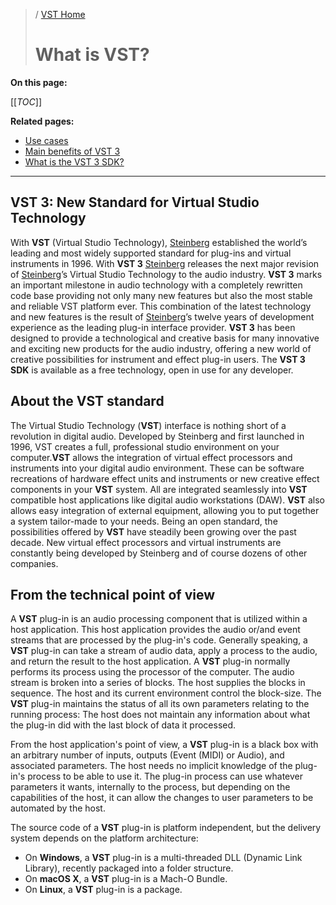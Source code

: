 >/ [VST Home](../)
>
># What is VST?

**On this page:**

[[_TOC_]]

**Related pages:**

- [Use cases](../What+is+VST/Use+cases.md)
- [Main benefits of VST 3](../Main+benefits+of+VST+3/Index.md)
- [What is the VST 3 SDK?](../What+is+the+VST+3+SDK/Index.md)

---

## VST 3: New Standard for Virtual Studio Technology

With **VST** (Virtual Studio
Technology), [Steinberg](https://www.steinberg.net/) established the world’s leading and most widely supported standard for plug-ins and virtual instruments in 1996. With **VST 3** [Steinberg](https://www.steinberg.net/) releases the next major revision of [Steinberg](https://www.steinberg.net/)’s Virtual Studio Technology to the audio industry. **VST 3** marks an important milestone in audio technology with a completely rewritten code base providing not only many new features but also the most stable and reliable VST platform ever.
This combination of the latest technology and new features is the result of [Steinberg](https://www.steinberg.net/)’s twelve years of development experience as the leading plug-in interface provider. **VST 3** has been designed to provide a technological and creative basis for many innovative and exciting new products for the audio industry, offering a new world of creative possibilities for instrument and effect plug-in users. The **VST 3 SDK** is available as a free technology, open in use for any developer.

## About the VST standard

The Virtual Studio Technology (**VST**) interface is nothing short of a revolution in digital audio. Developed by Steinberg and first launched in 1996, VST creates a full, professional studio environment on your computer.**VST** allows the integration of virtual effect processors and instruments into your digital audio environment. These can be software recreations of hardware effect units and instruments or new creative effect components in your **VST** system. All are integrated seamlessly into **VST** compatible host applications like digital audio workstations (DAW). **VST** also allows easy integration of external equipment, allowing you to put together a system tailor-made to your needs. Being an open standard, the possibilities offered by **VST** have steadily been growing over the past decade. New virtual effect processors and virtual instruments are constantly being developed by Steinberg and of course dozens of other companies.

## From the technical point of view

A **VST** plug-in is an audio processing component that is utilized within a host application. This host application provides the audio or/and event streams that are processed by the plug-in's code. Generally speaking, a **VST** plug-in can take a stream of audio data, apply a process to the audio, and return the result to the host application. A **VST** plug-in normally performs its process using the processor of the computer. The audio stream is broken into a series of blocks. The host supplies the blocks in sequence. The host and its current environment control the block-size. The **VST** plug-in maintains the status of all its own parameters relating to the running process: The host does not maintain any information about what the plug-in did with the last block of data it processed.

From the host application's point of view, a **VST** plug-in is a black box with an arbitrary number of inputs, outputs (Event (MIDI) or Audio), and associated parameters. The host needs no implicit knowledge of the plug-in's process to be able to use it. The plug-in process can use whatever parameters it wants, internally to the process, but depending on the capabilities of the host, it can allow the changes to user parameters to be automated by the host.

The source code of a **VST** plug-in is platform independent, but the delivery system depends on the platform architecture:

- On **Windows**, a **VST** plug-in is a multi-threaded DLL (Dynamic Link Library), recently packaged into a folder structure.
- On **macOS X**, a **VST** plug-in is a Mach-O Bundle.
- On **Linux**, a **VST** plug-in is a package.
